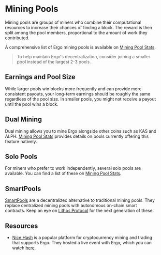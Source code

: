 # Mining Pools

Mining pools are groups of miners who combine their computational resources to increase their chances of finding a block. The reward is then split among the pool members, proportional to the amount of work they contributed. 

A comprehensive list of Ergo mining pools is available on [Mining Pool Stats](https://miningpoolstats.stream/ergo). 

> To help maintain Ergo's decentralization, consider joining a smaller pool instead of the largest 2-3 pools.

## Earnings and Pool Size

While larger pools win blocks more frequently and can provide more consistent payouts, your long-term earnings should be roughly the same regardless of the pool size. In smaller pools, you might not receive a payout until the pool wins a block.

## Dual Mining

Dual mining allows you to mine Ergo alongside other coins such as KAS and ALPH. [Mining Pool Stats](https://miningpoolstats.stream/ergo) provides details on pools currently offering this feature natively.

## Solo Pools

For miners who prefer to work independently, several solo pools are available. You can find a list of these on [Mining Pool Stats](https://miningpoolstats.stream/ergo).

## SmartPools

[SmartPools](smartpools.md) are a decentralized alternative to traditional mining pools. They replace centralized mining pools with autonomous on-chain smart contracts. Keep an eye on [Lithos Protocol](lithos.md) for the next generation of these. 

## Resources

- [Nice Hash](https://www.nicehash.com/) is a popular platform for cryptocurrency mining and trading that supports Ergo. They hosted a live event with Ergo, which you can watch [here](https://www.nicehash.com/blog/post/join-us-live-with-ergo-on-nice-talk-on-the-29th).